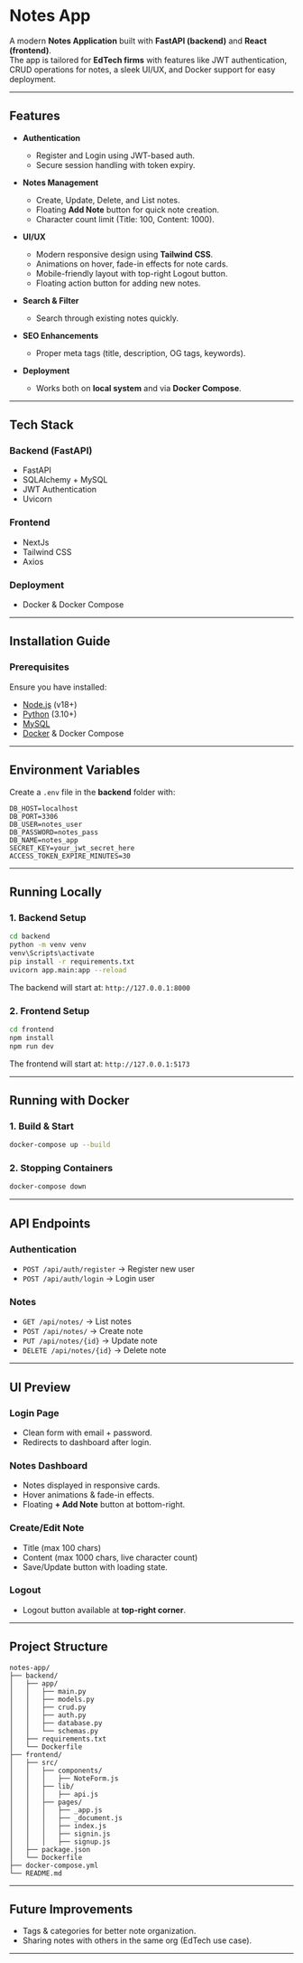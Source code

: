#  Notes App

A modern **Notes Application** built with **FastAPI (backend)** and **React (frontend)**.  
The app is tailored for **EdTech firms** with features like JWT authentication, CRUD operations for notes, a sleek UI/UX, and Docker support for easy deployment.

---

##  Features

- **Authentication**
  - Register and Login using JWT-based auth.
  - Secure session handling with token expiry.

- **Notes Management**
  - Create, Update, Delete, and List notes.
  - Floating **Add Note** button for quick note creation.
  - Character count limit (Title: 100, Content: 1000).

- **UI/UX**
  - Modern responsive design using **Tailwind CSS**.
  - Animations on hover, fade-in effects for note cards.
  - Mobile-friendly layout with top-right Logout button.
  - Floating action button for adding new notes.

- **Search & Filter**
  - Search through existing notes quickly.

- **SEO Enhancements**
  - Proper meta tags (title, description, OG tags, keywords).

- **Deployment**
  - Works both on **local system** and via **Docker Compose**.

---

##  Tech Stack

### Backend (FastAPI)
- FastAPI
- SQLAlchemy + MySQL
- JWT Authentication
- Uvicorn

### Frontend 
- NextJs 
- Tailwind CSS
- Axios

### Deployment
- Docker & Docker Compose

---

##  Installation Guide

### Prerequisites
Ensure you have installed:
- [Node.js](https://nodejs.org/) (v18+)
- [Python](https://www.python.org/downloads/) (3.10+)
- [MySQL](https://dev.mysql.com/downloads/)
- [Docker](https://www.docker.com/get-started) & Docker Compose

---

##  Environment Variables

Create a `.env` file in the **backend** folder with:

```env
DB_HOST=localhost
DB_PORT=3306
DB_USER=notes_user
DB_PASSWORD=notes_pass
DB_NAME=notes_app
SECRET_KEY=your_jwt_secret_here
ACCESS_TOKEN_EXPIRE_MINUTES=30
```

---

##  Running Locally

### 1. Backend Setup
```bash
cd backend
python -m venv venv
venv\Scripts\activate
pip install -r requirements.txt
uvicorn app.main:app --reload
```

The backend will start at: `http://127.0.0.1:8000`

### 2. Frontend Setup
```bash
cd frontend
npm install
npm run dev
```

The frontend will start at: `http://127.0.0.1:5173`

---

##  Running with Docker

### 1. Build & Start
```bash
docker-compose up --build
```

### 2. Stopping Containers
```bash
docker-compose down
```

---

##  API Endpoints

### Authentication
- `POST /api/auth/register` → Register new user  
- `POST /api/auth/login` → Login user

### Notes
- `GET /api/notes/` → List notes  
- `POST /api/notes/` → Create note  
- `PUT /api/notes/{id}` → Update note  
- `DELETE /api/notes/{id}` → Delete note  

---

##  UI Preview

### Login Page
- Clean form with email + password.
- Redirects to dashboard after login.

### Notes Dashboard
- Notes displayed in responsive cards.
- Hover animations & fade-in effects.
- Floating **+ Add Note** button at bottom-right.

### Create/Edit Note
- Title (max 100 chars)  
- Content (max 1000 chars, live character count)  
- Save/Update button with loading state.

### Logout
- Logout button available at **top-right corner**.

---

##  Project Structure

```
notes-app/
├── backend/
│   ├── app/
│   │   ├── main.py
│   │   ├── models.py
│   │   ├── crud.py
│   │   ├── auth.py
│   │   ├── database.py
│   │   └── schemas.py
│   ├── requirements.txt
│   └── Dockerfile
├── frontend/
│   ├── src/
│   │   ├── components/
│   │   │   ├── NoteForm.js
│   │   ├── lib/
│   │   │   ├── api.js
│   │   ├── pages/
│   │   │   ├── _app.js
│   │   │   ├── _document.js
│   │   │   ├── index.js
│   │   │   ├── signin.js
│   │   │   ├── signup.js
│   ├── package.json
│   └── Dockerfile
├── docker-compose.yml
└── README.md
```

---

##  Future Improvements
- Tags & categories for better note organization.
- Sharing notes with others in the same org (EdTech use case).

---

